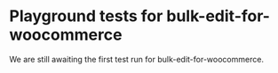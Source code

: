 # Playground tests for bulk-edit-for-woocommerce
We are still awaiting the first test run for bulk-edit-for-woocommerce.
